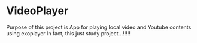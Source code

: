 # VideoPlayer
Purpose of this project is App for playing local video and Youtube contents using exoplayer
In fact, this just study project...!!!!!
